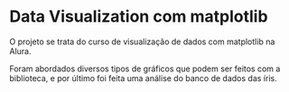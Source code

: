# Data Visualization com matplotlib

O projeto se trata do curso de visualização de dados com matplotlib na Alura. 

Foram abordados diversos tipos de gráficos que podem ser feitos com a biblioteca, e por último foi feita uma análise do banco de dados das íris.
